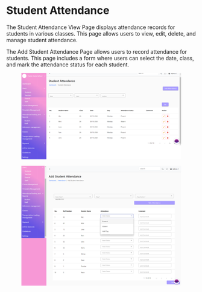 # Student Attendance



The Student Attendance View Page displays attendance records for students in various classes. This page allows users to view, edit, delete, and manage student attendance.

The Add Student Attendance Page allows users to record attendance for students. This page includes a form where users can select the date,  class, and mark the attendance status for each student.

<figure><img src="../.gitbook/assets/student attendance1.png" alt=""><figcaption></figcaption></figure>

<figure><img src="../.gitbook/assets/student attendance2.png" alt=""><figcaption></figcaption></figure>
